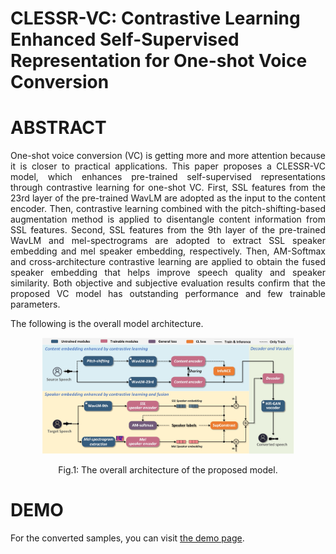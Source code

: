 # <p> CLESSR-VC: Contrastive Learning Enhanced Self-Supervised Representation for One-shot Voice Conversion

# ABSTRACT
<p align="justify"> One-shot voice conversion (VC) is getting more and more attention because it is closer to practical applications. This paper proposes a CLESSR-VC model, which enhances pre-trained self-supervised representations through contrastive learning for one-shot VC. First, SSL features from the 23rd layer of the pre-trained WavLM are adopted as the input to the content encoder. Then, contrastive learning combined with the pitch-shifting-based augmentation method is applied to disentangle content information from SSL features. Second, SSL features from the 9th layer of the pre-trained WavLM and mel-spectrograms are adopted to extract SSL speaker embedding and mel speaker embedding, respectively. Then, AM-Softmax and cross-architecture contrastive learning are applied to obtain the fused speaker embedding that helps improve speech quality and speaker similarity. Both objective and subjective evaluation results confirm that the proposed VC model has outstanding performance and few trainable parameters.</p>

The following is the overall model architecture.
<div align="center">
  <img src="images/CLESSR-VC.jpg" width="80%">
  <p>Fig.1: The overall architecture of the proposed model.</p>
</div>

# DEMO
For the converted samples, you can visit [the demo page](https://superman-valencia.github.io/CLESSR-VC-Demo/).
